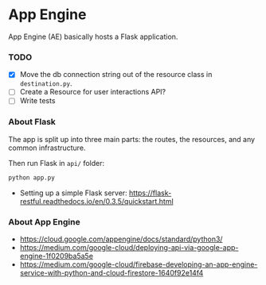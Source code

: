 # App Engine

App Engine (AE) basically hosts a Flask application.

### TODO

- [x] Move the db connection string out of the resource class in `destination.py`.
- [ ] Create a Resource for user interactions API?
- [ ] Write tests

### About Flask

The app is split up into three main parts: the routes, the resources, and any common infrastructure.

Then run Flask in `api/` folder:

```bash
python app.py
```

- Setting up a simple Flask server: https://flask-restful.readthedocs.io/en/0.3.5/quickstart.html


### About App Engine

- https://cloud.google.com/appengine/docs/standard/python3/
- https://medium.com/google-cloud/deploying-api-via-google-app-engine-1f0209ba5a5e
- https://medium.com/google-cloud/firebase-developing-an-app-engine-service-with-python-and-cloud-firestore-1640f92e14f4


    